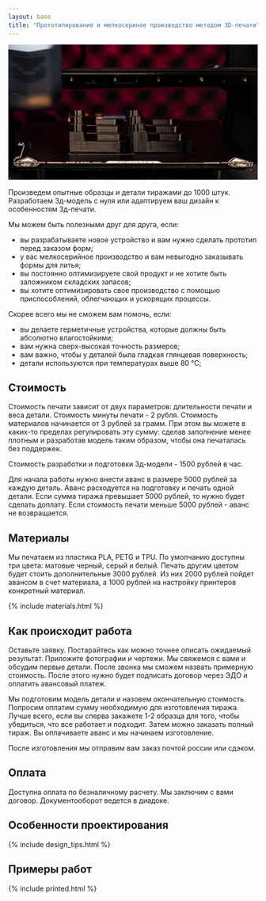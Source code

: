 ```yaml
---
layout: base
title: "Прототипирование и мелкосериное производство методом 3D-печати"
---
```



![3D-printing](/assets/i/main-image.webp)

Произведем опытные образцы и детали тиражами до 1000 штук. Разработаем 3д-модель с нуля или адаптируем ваш дизайн к особенностям 3д-печати.

Мы можем быть полезными друг для друга, если:
- вы разрабатываете новое устройство и вам нужно сделать прототип перед заказом форм;
- у вас мелкосерийное производство и вам невыгодно заказывать формы для литья;
- вы постоянно оптимизируете свой продукт и не хотите быть заложником складских запасов;
- вы хотите оптимизировать свое производство с помощью приспособлений, облегчающих и ускорящих процессы.

Скорее всего мы не сможем вам помочь, если:
- вы делаете герметичные устройства, которые должны быть абсолютно влагостойкими;
- вам нужна сверх-высокая точность размеров;
- вам важно, чтобы у деталей была гладкая глянцевая поверхность;
- детали используются при температурах выше 80 °С;

## Стоимость

Стоимость печати зависит от двух параметров: длительности печати и веса детали. Стоимость минуты печати - 2 рубля. Стоимость материалов начинается от 3 рублей за грамм. При этом вы можете в каких-то пределах регулировать эту сумму: сделав заполнение менее плотным и разработав модель таким образом, чтобы она печаталась без поддержек.

Стоимость разработки и подготовки 3д-модели - 1500 рублей в час.

Для начала работы нужно внести аванс в размере 5000 рублей за каждую деталь. Аванс расходуется на подготовку и печать одной детали. Если сумма тиража превышает 5000 рублей, то нужно будет сделать доплату. Если стоимость печати меньше 5000 рублей - аванс не возвращается.

## Материалы

Мы печатаем из пластика PLA, PETG и TPU. По умолчанию доступны три цвета: матовые черный, серый и белый. Печать другим цветом будет стоить дополнительные 3000 рублей. Из них 2000 рублей пойдет авансом в счет материала, а 1000 рублей на настройку принтеров конкретный материал.

{% include materials.html %}

## Как происходит работа

Оставьте заявку. Постарайтесь как можно точнее описать ожидаемый результат. Приложите фотографии и чертежи. Мы свяжемся с вами и обсудим первые детали. После звонка мы сможем назвать примерную стоимость. После этого нужно будет подписать договор через ЭДО и оплатить авансовый платеж.

Мы подготовим модель детали и назовем окончательную стоимость. Попросим оплатим сумму необходимую для изготовления тиража. Лучше всего, если вы сперва закажете 1-2 образца для того, чтобы убедиться, что все работает и подходит. Затем можно заказать полный тираж. Вы оплачиваете аванс и мы начинаем изготовление.

После изготовления мы отправим вам заказ почтой россии или сдэком.

## Оплата

Доступна оплата по безналичному расчету. Мы заключим с вами договор. Документооборот ведется в диадоке.


## Особенности проектирования

{% include design_tips.html %}

## Примеры работ

{% include printed.html %}
